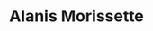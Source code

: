 ---
title: "Alanis Morissette"
summary: "Canadian singer born on June 1, 1974 in Ottawa, Ontario. She has two brothers, older brother and twin brother . She is married to . Previously worked as an envelope stuffer."
image: "alanis-morissette.jpg"
---
